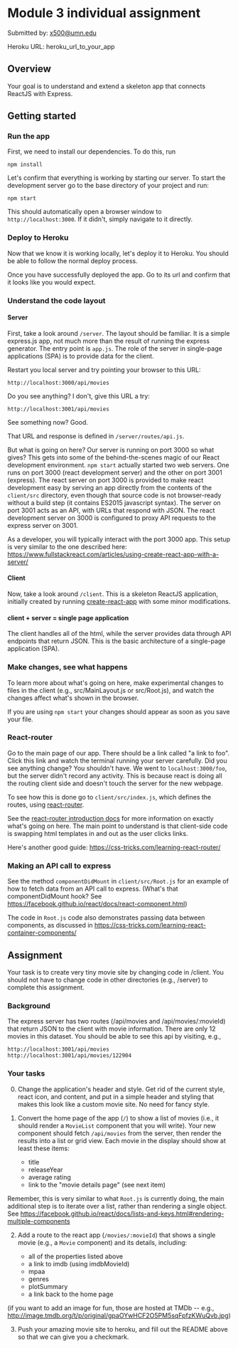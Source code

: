 # Module 3 individual assignment #

Submitted by: x500@umn.edu

Heroku URL: heroku_url_to_your_app

## Overview #

Your goal is to understand and extend a skeleton app that connects ReactJS with Express.

## Getting started ##

### Run the app ###

First, we need to install our dependencies. To do this, run

    npm install

Let's confirm that everything is working by starting our server.
To start the development server go to the base directory of your
project and run:

    npm start

This should automatically open a browser window to
`http://localhost:3000`. If it didn't, simply
navigate to it directly.

### Deploy to Heroku ###

Now that we know it is working locally, let's deploy it to Heroku.
You should be able to follow the normal deploy process.

Once you have successfully deployed the app. Go to its url and
confirm that it looks like you would expect.


### Understand the code layout ###

#### Server ####

First, take a look around `/server`. The layout should be familiar.  It is a simple express.js app, not much more than the result of running the express generator. The entry point is `app.js`. The role of the server in single-page applications (SPA) is to provide data for the client.

Restart you local server and try pointing your browser to this URL:

    http://localhost:3000/api/movies

Do you see anything? I don't, give this URL a try:

    http://localhost:3001/api/movies

See something now? Good.

That URL and response is defined in `/server/routes/api.js`.

But what is going on here? Our server is running on port 3000 so what gives? This gets into some of the behind-the-scenes magic of our React development environment. `npm start` actually started two web servers. One runs on port 3000 (react development server) and the other on port 3001 (express). The react server on port 3000 is provided to make react development easy by serving an app directly from the contents of the `client/src` directory, even though that source code is not browser-ready without a build step (it contains ES2015 javascript syntax). The server on port 3001 acts as an API, with URLs that respond with JSON.  The react development server on 3000 is configured to proxy API requests to the express server on 3001.

As a developer, you will typically interact with the port 3000 app. This setup is very similar to the one described here: <https://www.fullstackreact.com/articles/using-create-react-app-with-a-server/>


#### Client ####

Now, take a look around `/client`. This is a skeleton ReactJS
application, initially created by running
[create-react-app](https://github.com/facebookincubator/create-react-app)
with some minor modifications.


#### client + server = single page application ####

The client handles all of the html, while the server provides data through API endpoints that return JSON. This is the basic architecture of a single-page application (SPA).

### Make changes, see what happens ###

To learn more about what's going on here, make experimental changes to files in the client (e.g., src/MainLayout.js or src/Root.js), and watch the changes affect what's shown in the browser.

If you are using `npm start` your changes should appear as soon as you save your file.

### React-router ###

Go to the main page of our app. There should be a link called "a link to foo". Click this link and watch the terminal running your server carefully. Did you see anything change? You shouldn't have. We went to `localhost:3000/foo`, but the server didn't record any activity. This is because react is doing all the routing client side and doesn't touch the server for the new webpage.

To see how this is done go to `client/src/index.js`, which defines the routes, using [react-router](https://github.com/ReactTraining/react-router).

See the [react-router introduction docs](https://github.com/ReactTraining/react-router/blob/master/docs/Introduction.md) for more information on exactly what's going on here. The main point to understand is that client-side code is swapping html templates in and out as the user clicks links.

Here's another good guide: <https://css-tricks.com/learning-react-router/>

### Making an API call to express ###

See the method `componentDidMount` in `client/src/Root.js` for an example of how to fetch data from an API call to express. (What's that componentDidMount hook? See <https://facebook.github.io/react/docs/react-component.html>)

The code in `Root.js` code also demonstrates passing data between components, as discussed in <https://css-tricks.com/learning-react-container-components/>


## Assignment ##

Your task is to create very tiny movie site by changing code in /client. You should not have to change code in other directories (e.g., /server) to complete this assignment.

### Background ###

The express server has two routes (/api/movies and /api/movies/:movieId) that return JSON to the client with movie information. There are only 12 movies in this dataset. You should be able to see this api by visiting, e.g.,

    http://localhost:3001/api/movies
    http://localhost:3001/api/movies/122904

### Your tasks ###

0. Change the application's header and style.  Get rid of the current style, react icon, and content, and put in a simple header and styling that makes this look like a custom movie site.  No need for fancy style.

1. Convert the home page of the app (`/`) to show a list of movies (i.e., it should render a `MovieList` component that you will write). Your new component should fetch `/api/movies` from the server, then render the results into a list or grid view. Each movie in the display should show at least these items:

    * title
    * releaseYear
    * average rating
    * link to the "movie details page" (see next item)

Remember, this is very similar to what `Root.js` is currently doing, the main additional step is to iterate over a list, rather than rendering a single object.  See <https://facebook.github.io/react/docs/lists-and-keys.html#rendering-multiple-components>

2. Add a route to the react app (`/movies/:movieId`) that shows a single movie (e.g., a `Movie` component) and its details, including:

    * all of the properties listed above
    * a link to imdb (using imdbMovieId)
    * mpaa
    * genres
    * plotSummary
    * a link back to the home page

(if you want to add an image for fun, those are hosted at TMDb -- e.g., <http://image.tmdb.org/t/p/original/gpaOYwHCF2O5PM5sqFpfzKWuQvb.jpg>)

3. Push your amazing movie site to heroku, and fill out the README above so that we can give you a checkmark.
